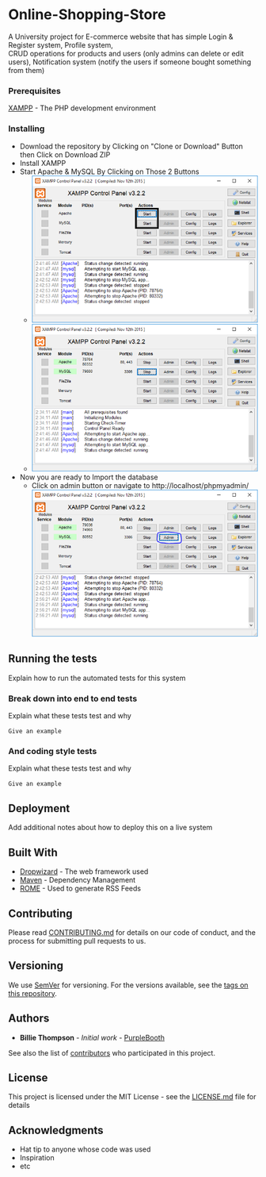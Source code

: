 # Online-Shopping-Store
A University project for E-commerce website that has simple 
Login & Register system, 
Profile system,  
CRUD operations for products and users (only admins can delete or edit users), 
Notification system (notify the users if someone bought something from them)<br/>


### Prerequisites

[XAMPP](https://www.apachefriends.org/download.html) - The PHP development environment

### Installing

- Download the repository by Clicking on "Clone or Download" Button then Click on Download ZIP
- Install XAMPP
- Start Apache & MySQL By Clicking on Those 2 Buttons
    - ![XAMPP STARTING SERVER PHOTO](assets/StartServers.PNG)
    - ![XAMPP SERVER STARTED PHOTO](assets/ServersStarted.PNG)
- Now you are ready to Import the database 
    - Click on admin button or navigate to http://localhost/phpmyadmin/ <br/> ![OpeningphpMyAdmin](assets/OpeningphpMyAdmin.PNG)
## Running the tests

Explain how to run the automated tests for this system

### Break down into end to end tests

Explain what these tests test and why

```
Give an example
```

### And coding style tests

Explain what these tests test and why

```
Give an example
```

## Deployment

Add additional notes about how to deploy this on a live system

## Built With

* [Dropwizard](http://www.dropwizard.io/1.0.2/docs/) - The web framework used
* [Maven](https://maven.apache.org/) - Dependency Management
* [ROME](https://rometools.github.io/rome/) - Used to generate RSS Feeds

## Contributing

Please read [CONTRIBUTING.md](https://gist.github.com/PurpleBooth/b24679402957c63ec426) for details on our code of conduct, and the process for submitting pull requests to us.

## Versioning

We use [SemVer](http://semver.org/) for versioning. For the versions available, see the [tags on this repository](https://github.com/your/project/tags). 

## Authors

* **Billie Thompson** - *Initial work* - [PurpleBooth](https://github.com/PurpleBooth)

See also the list of [contributors](https://github.com/your/project/contributors) who participated in this project.

## License

This project is licensed under the MIT License - see the [LICENSE.md](LICENSE.md) file for details

## Acknowledgments

* Hat tip to anyone whose code was used
* Inspiration
* etc
